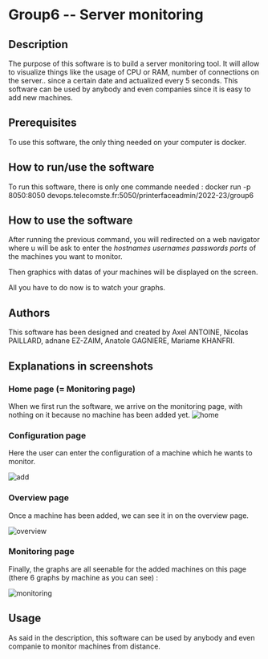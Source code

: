 # Group6 -- Server monitoring

## Description

The purpose of this software is to build a server monitoring tool. It will allow to visualize things like the usage of CPU or RAM, number of connections on the server.. since a certain date and actualized every 5 seconds. This software can be used by anybody and even companies since it is easy to add new machines.

## Prerequisites

To use this software, the only thing needed on your computer is docker.

## How to run/use the software

To run this software, there is only one commande needed :
docker run -p 8050:8050 devops.telecomste.fr:5050/printerfaceadmin/2022-23/group6

## How to use the software

After running the previous command, you will redirected on a web navigator where u will be ask to enter the 
*hostnames*
*usernames*
*passwords*
*ports*
of the machines you want to monitor.

Then graphics with datas of your machines will be displayed on the screen.

All you have to do now is to watch your graphs.

## Authors

This software has been designed and created by Axel ANTOINE, Nicolas PAILLARD, adnane EZ-ZAIM, Anatole GAGNIERE, Mariame KHANFRI.

## Explanations in screenshots

### Home page (= Monitoring page)
 
When we first run the software, we arrive on the monitoring page, with nothing on it because no machine has been added yet.
![home](https://devops.telecomste.fr/printerfaceadmin/2022-23/group6/-/raw/UserNotice/screenshots/Page_accueil.png)

### Configuration page

Here the user can enter the configuration of a machine which he wants to monitor.

![add](https://devops.telecomste.fr/printerfaceadmin/2022-23/group6/-/raw/UserNotice/screenshots/Page_addmachine.png)

### Overview page

Once a machine has been added, we can see it in on the overview page.

![overview](https://devops.telecomste.fr/printerfaceadmin/2022-23/group6/-/raw/UserNotice/screenshots/page_overview_1machine.png)

### Monitoring page

Finally, the graphs are all seenable for the added machines on this page (there 6 graphs by machine as you can see) :  

![monitoring](https://devops.telecomste.fr/printerfaceadmin/2022-23/group6/-/raw/UserNotice/screenshots/page_monitoring_1machine.png)

## Usage

As said in the description, this software can be used by anybody and even companie to monitor machines from distance.
